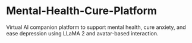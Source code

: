 # Mental-Health-Cure-Platform
Virtual AI companion platform to support mental health, cure anxiety, and ease depression using LLaMA 2 and avatar-based interaction.
